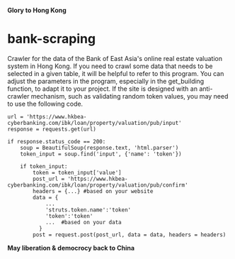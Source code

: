 **Glory to Hong Kong**

# bank-scraping
Crawler for the data of the Bank of East Asia's online real estate valuation system in Hong Kong. If you need to crawl some data that needs to be selected in a given table, it will be helpful to refer to this program.
You can adjust the parameters in the program, especially in the get_building function, to adapt it to your project.
If the site is designed with an anti-crawler mechanism, such as validating random token values, you may need to use the following code.
```
url = 'https://www.hkbea-cyberbanking.com/ibk/loan/property/valuation/pub/input'
response = requests.get(url)

if response.status_code == 200:
    soup = BeautifulSoup(response.text, 'html.parser')
    token_input = soup.find('input', {'name': 'token'})
    
    if token_input:
        token = token_input['value']
        post_url = 'https://www.hkbea-cyberbanking.com/ibk/loan/property/valuation/pub/confirm'
        headers = {...} #based on your website
        data = {
            ...
            'struts.token.name':'token'
            'token':'token'
            ...  #based on your data
          }
        post = request.post(post_url, data = data, headers = headers)
```

**May liberation & democrocy back to China**
